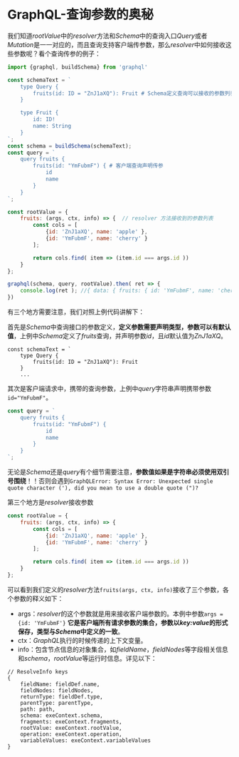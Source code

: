 # GraphQL-查询参数的奥秘

我们知道*rootValue*中的*resolver*方法和*Schema*中的查询入口*Query*或者*Mutation*是一一对应的，而且查询支持客户端传参数，那么*resolver*中如何接收这些参数呢？看个查询传参的例子：
```javascript
import {graphql, buildSchema} from 'graphql'

const schemaText = `
    type Query {
        fruits(id: ID = "ZnJ1aXQ"): Fruit # Schema定义查询可以接收的参数列表
    }

    type Fruit {
        id: ID!
        name: String
    }
`;
const schema = buildSchema(schemaText);
const query = `
    query fruits {
        fruits(id: "YmFubmF") { # 客户端查询声明传参
            id
            name
        }
    }
`;

const rootValue = {
    fruits: (args, ctx, info) => {  // resolver 方法接收到的参数列表
        const cols = [
            {id: 'ZnJ1aXQ', name: 'apple' },
            {id: 'YmFubmF', name: 'cherry' }
        ];

        return cols.find( item => (item.id === args.id ))
    }
};

graphql(schema, query, rootValue).then( ret => {
    console.log(ret ); //{ data: { fruits: { id: 'YmFubmF', name: 'cherry' } } }
})
```
有三个地方需要注意，我们对照上例代码讲解下：

首先是*Schema*中查询接口的参数定义，**定义参数需要声明类型，参数可以有默认值**，上例中*Schema*定义了*fruits*查询，并声明参数*id*，且*id*默认值为*ZnJ1aXQ*。
```
const schemaText = `
    type Query {
        fruits(id: ID = "ZnJ1aXQ"): Fruit 
    }
    ...
```
其次是客户端请求中，携带的查询参数，上例中*query*字符串声明携带参数`id="YmFubmF"`。
```javascript
const query = `
    query fruits {
        fruits(id: "YmFubmF") {
            id
            name
        }
    }
`;
```
无论是*Schema*还是*query*有个细节需要注意，**参数值如果是字符串必须使用双引号围绕**！！否则会遇到`GraphQLError: Syntax Error: Unexpected single quote character ('), did you mean to use a double quote (")?`

第三个地方是*resolver*接收参数
```javascript
const rootValue = {
    fruits: (args, ctx, info) => { 
        const cols = [
            {id: 'ZnJ1aXQ', name: 'apple' },
            {id: 'YmFubmF', name: 'cherry' }
        ];

        return cols.find( item => (item.id === args.id ))
    }
};
```
可以看到我们定义的*resolver*方法`fruits(args, ctx, info)`接收了三个参数，各个参数的释义如下：
- args：*resolver*的这个参数就是用来接收客户端参数的。本例中参数`args = {id: 'YmFubmF'}` **它是客户端所有请求参数的集合，参数以*key:value*的形式保存，类型与*Schema*中定义的一致**。
- ctx：*GraphQL*执行的时候传递的上下文变量。
- info：包含节点信息的对象集合，如*fieldName*，*fieldNodes*等字段相关信息和*schema*，*rootValue*等运行时信息。详见以下：
```
// ResolveInfo keys
{
    fieldName: fieldDef.name,
    fieldNodes: fieldNodes,
    returnType: fieldDef.type,
    parentType: parentType,
    path: path,
    schema: exeContext.schema,
    fragments: exeContext.fragments,
    rootValue: exeContext.rootValue,
    operation: exeContext.operation,
    variableValues: exeContext.variableValues
}
```